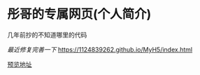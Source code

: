 # 彤哥的专属网页(个人简介)
几年前抄的不知道哪里的代码

_最近修复完善一下_
https://1124839262.github.io/MyH5/index.html

[预览地址](https://1124839262.github.io/MyH5/index.html)